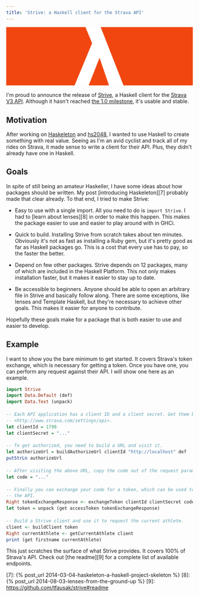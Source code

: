 ```yaml
---
title: 'Strive: a Haskell client for the Strava API'
---
```


![Strive logo][1]

I'm proud to announce the release of [Strive][2], a Haskell client for the
[Strava V3 API][3]. Although it hasn't reached [the 1.0 milestone][4], it's
usable
 and stable.

## Motivation

After working on [Haskeleton][5] and [hs2048][6], I wanted to use Haskell to
create something with real value. Seeing as I'm an avid cyclist and track all of
my rides on Strava, it made sense to write a client for their API. Plus, they
didn't already have one in Haskell.

## Goals

In spite of still being an amateur Haskeller, I have some ideas about how
packages should be written. My post [introducing Haskeleton][7] probably made
that clear already. To that end, I tried to make Strive:

- Easy to use with a single import. All you need to do is `import Strive`. I had
  to [learn about lenses][8] in order to make this happen. This makes the
  package easier to use and easier to play around with in GHCi.

- Quick to build. Installing Strive from scratch takes about ten minutes.
  Obviously it's not as fast as installing a Ruby gem, but it's pretty good as
  far as Haskell packages go. This is a cost that every use has to pay, so the
  faster the better.

- Depend on few other packages. Strive depends on 12 packages, many of which are
  included in the Haskell Platform. This not only makes installation faster, but
  it makes it easier to stay up to date.

- Be accessible to beginners. Anyone should be able to open an arbitrary file in
  Strive and basically follow along. There are some exceptions, like lenses and
  Template Haskell, but they're necessary to achieve other goals. This makes it
  easier for anyone to contribute.

Hopefully these goals make for a package that is both easier to use and easier
to develop.

## Example

I want to show you the bare minimum to get started. It covers Strava's token
exchange, which is necessary for getting a token. Once you have one, you can
perform any request against their API. I will show one here as an example.

``` hs
import Strive
import Data.Default (def)
import Data.Text (unpack)

-- Each API application has a client ID and a client secret. Get them both at
-- <http://www.strava.com/settings/api>.
let clientId = 1790
let clientSecret = "..."

-- To get authorized, you need to build a URL and visit it.
let authorizeUrl = buildAuthorizeUrl clientId "http://localhost" def
putStrLn authorizeUrl

-- After visiting the above URL, copy the code out of the request parameters.
let code = "..."

-- Finally you can exchange your code for a token, which can be used to access
-- the API.
Right tokenExchangeResponse <- exchangeToken clientId clientSecret code
let token = unpack (get accessToken tokenExchangeResponse)

-- Build a Strive client and use it to request the current athlete.
client <- buildClient token
Right currentAthlete <- getCurrentAthlete client
print (get firstname currentAthlete)
```

This just scratches the surface of what Strive provides. It covers 100% of
Strava's API. Check out [the readme][9] for a complete list of available
endpoints.

[1]: ../static/images/strive.png
[2]: https://github.com/tfausak/strive
[3]: http://strava.github.io/api/
[4]: https://github.com/tfausak/strive/milestones/v1.0.0
[5]: https://github.com/tfausak/haskeleton
[6]: https://github.com/tfausak/hs2048
[7]: {% post_url 2014-03-04-haskeleton-a-haskell-project-skeleton %}
[8]: {% post_url 2014-08-03-lenses-from-the-ground-up %}
[9]: https://github.com/tfausak/strive#readme
